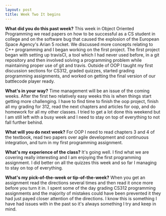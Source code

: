 ```yaml
---
layout: post
title: Week Two It begins
---
```

<b>What did you do this past week?</b>
This week in Object Oriented Programming we read papers on how to be successful as a CS student in college and on the software bug that caused the explosion of the European Space Agency's Arian 5 rocket. We discussed more concepts relating to C++ programming and I began working on the first project. The first project began with setting up travisCI, a tool which I had never used before, in a git repository and then involved solving a programming problem while maintaining proper use of git and travis. Outside of OOP I taught my first discussion sections for CS312, graded quizzes, started grading programming assignments, and worked on getting the final version of our battlecode player ready.

<b>What's in your way?</b>
Time management will be an issue of the coming weeks. After the first two relatively easy weeks this is when things start getting more challenging. I have to find time to finish the oop project, finish all my grading for 312, read the next chapters and articles for oop, and do homework for all my other classes. I tried to get a lot done this weekend but I am still left with a busy week and I need to stay on top of everything to not fall further behind.

<b>What will you do next week?</b>
For OOP I need to read chapters 3 and 4 of the textbook, read two papers over agile development and continuous integration, and turn in my first programming assignment.

<b>What's my experience of the class?</b>
It's going well. I find what we are covering really interesting and I am enjoying the first programming assignment. I did better on all the quizzes this week and so far I managing to stay on top of everything.

<b>What's my pick-of-the-week or tip-of-the-week?</b>
When you get an assignment read the directions several times and then read it once more before you turn it in. I spent some of the day grading CS312 programming assignments and the majority of mistakes could have been prevented it they had just payed closer attention of the directions. I know this is something I have had issues with in the past so it's always something I try and keep in mind.
